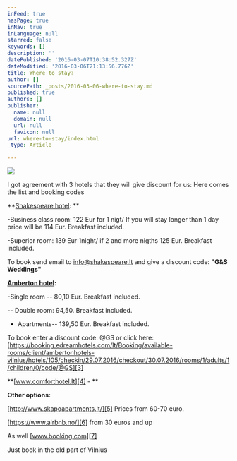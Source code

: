 ```yaml
---
inFeed: true
hasPage: true
inNav: true
inLanguage: null
starred: false
keywords: []
description: ''
datePublished: '2016-03-07T10:38:52.327Z'
dateModified: '2016-03-06T21:13:56.776Z'
title: Where to stay?
author: []
sourcePath: _posts/2016-03-06-where-to-stay.md
published: true
authors: []
publisher:
  name: null
  domain: null
  url: null
  favicon: null
url: where-to-stay/index.html
_type: Article

---
```

![](https://the-grid-user-content.s3-us-west-2.amazonaws.com/0b3aec04-b489-4e53-81f5-6679e0f8b603.jpg)

I got agreement with 3 hotels that they will give discount for us: Here comes the list and booking codes

**[Shakespeare hotel][0]:  **

-Business class room: 122 Eur for 1 nigt/ If you will stay longer than 1 day price will be 114 Eur. Breakfast included.

-Superior room:  139
Eur 1night/ if 2 and more nigths 125 Eur. Breakfast included.

To book send email to [info@shakespeare.lt][1] and give a discount code: **"G&S Weddings"**

**[Amberton hotel][2]:**

-Single room -- 80,10 Eur. Breakfast included.

_--_ Double room: 94,50\. Breakfast included.

- Apartments-- 139,50 Eur. Breakfast included.

To book enter a discount code: @GS  or click here: [https://booking.edreamhotels.com/lt/Booking/available-rooms/client/ambertonhotels-vilnius/hotels/105/checkin/29.07.2016/checkout/30.07.2016/rooms/1/adults/1/children/0/code/@GS][3]

**[www.comforthotel.lt][4] - **

**Other options:**

[http://www.skapoapartments.lt/][5] Prices from 60-70 euro.

[https://www.airbnb.no/][6] from 30 euros and up

As well [www.booking.com][7]

Just book in the old part of Vilnius

[0]: http://www.shakespeare.lt/
[1]: http://localhost/shakespeare/html/contacts.html
[2]: http://ambertonhotels.com/en/vilnius/
[3]: https://booking.edreamhotels.com/lt/Booking/available-rooms/client/ambertonhotels-vilnius/hotels/105/checkin/29.07.2016/checkout/30.07.2016/rooms/1/adults/1/children/0/code/@GS
[4]: www.comforthotel.lt
[5]: http://www.skapoapartments.lt/
[6]: https://www.airbnb.no/
[7]: www.booking.com